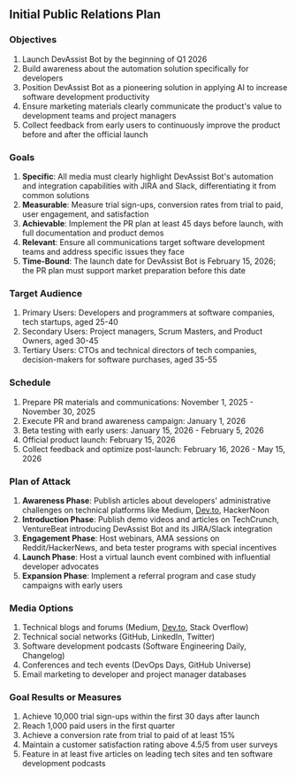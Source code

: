 ## Initial Public Relations Plan

### Objectives

1. Launch DevAssist Bot by the beginning of Q1 2026
2. Build awareness about the automation solution specifically for developers
3. Position DevAssist Bot as a pioneering solution in applying AI to increase software development productivity
4. Ensure marketing materials clearly communicate the product's value to development teams and project managers
5. Collect feedback from early users to continuously improve the product before and after the official launch

### Goals

1. **Specific**: All media must clearly highlight DevAssist Bot's automation and integration capabilities with JIRA and Slack, differentiating it from common solutions
2. **Measurable**: Measure trial sign-ups, conversion rates from trial to paid, user engagement, and satisfaction
3. **Achievable**: Implement the PR plan at least 45 days before launch, with full documentation and product demos
4. **Relevant**: Ensure all communications target software development teams and address specific issues they face
5. **Time-Bound**: The launch date for DevAssist Bot is February 15, 2026; the PR plan must support market preparation before this date

### Target Audience

1. Primary Users: Developers and programmers at software companies, tech startups, aged 25-40
2. Secondary Users: Project managers, Scrum Masters, and Product Owners, aged 30-45
3. Tertiary Users: CTOs and technical directors of tech companies, decision-makers for software purchases, aged 35-55

### Schedule

1. Prepare PR materials and communications: November 1, 2025 - November 30, 2025
2. Execute PR and brand awareness campaign: January 1, 2026
3. Beta testing with early users: January 15, 2026 - February 5, 2026
4. Official product launch: February 15, 2026
5. Collect feedback and optimize post-launch: February 16, 2026 - May 15, 2026

### Plan of Attack

1. **Awareness Phase**: Publish articles about developers' administrative challenges on technical platforms like Medium, [Dev.to](http://dev.to/), HackerNoon
2. **Introduction Phase**: Publish demo videos and articles on TechCrunch, VentureBeat introducing DevAssist Bot and its JIRA/Slack integration
3. **Engagement Phase**: Host webinars, AMA sessions on Reddit/HackerNews, and beta tester programs with special incentives
4. **Launch Phase**: Host a virtual launch event combined with influential developer advocates
5. **Expansion Phase**: Implement a referral program and case study campaigns with early users

### Media Options

1. Technical blogs and forums (Medium, [Dev.to](http://dev.to/), Stack Overflow)
2. Technical social networks (GitHub, LinkedIn, Twitter)
3. Software development podcasts (Software Engineering Daily, Changelog)
4. Conferences and tech events (DevOps Days, GitHub Universe)
5. Email marketing to developer and project manager databases

### Goal Results or Measures

1. Achieve 10,000 trial sign-ups within the first 30 days after launch
2. Reach 1,000 paid users in the first quarter
3. Achieve a conversion rate from trial to paid of at least 15%
4. Maintain a customer satisfaction rating above 4.5/5 from user surveys
5. Feature in at least five articles on leading tech sites and ten software development podcasts